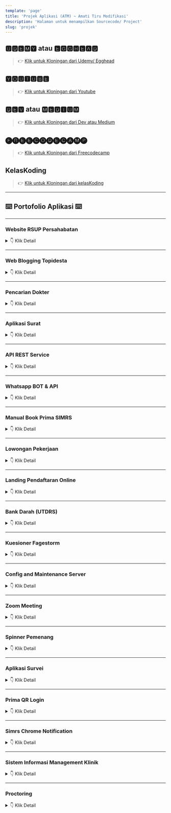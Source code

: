 ```yaml
---
template: 'page'
title: 'Projek Aplikasi (ATM) ~ Amati Tiru Modifikasi'
description: 'Halaman untuk menampilkan Sourcecode/ Project'
slug: 'projek'
---
```


## 🆄🅳🅴🅼🆈 atau 🅴🅶🅶🅷🅴🅰🅳

> 👉 [Klik untuk Kloningan dari Udemy/ Egghead](/project-kloningan-dari-udemy-egghead)

## 🆈🅾🆄🆃🆄🅱🅴 

> 👉 [Klik untuk Kloningan dari Youtube](/project-kloningan-dari-youtube)

## 🅳🅴🆅 atau 🅼🅴🅳🅸🆄🅼

> 👉 [Klik untuk Kloningan dari Dev atau Medium](/project-kloningan-dari-dev-atau-medium)

## 🅕🅡🅔🅔🅒🅞🅓🅔🅒🅐🅜🅟

> 👉 [Klik untuk Kloningan dari Freecodecamp](/project-kloningan-dari-freecodecamp)

## KelasKoding

> 👉 [Klik untuk Kloningan dari kelasKoding](/project-kloningan-dari-kelaskoding)

---

## ⌨️ Portofolio Aplikasi ⌨️

---

### Website RSUP Persahabatan


<details>
  <summary> 👇 Klik Detail</summary>

| Stack | Status | Akses |
| :---: | :---: | :---: | 
| GravCMS, Github, CloudFlare | ⚙️ DEV ⚙️ | [link](https://v3.web.persahabatan.co.id) |
| <td colspan="3"><fieldset><legend>Website RSUP Persahabatan V3</legend>![Website RSUP Persahabatan V3](../images/web-persahabatan-v3.png)</fieldset></td>|

</details>

<hr />

### Web Blogging Topidesta


<details>
  <summary> 👇 Klik Detail</summary>

| Stack | Status | Akses |
| :---: | :---: | :---: | 
| GatsbyJS, ShibaCSS, Netlify, Github, CloudFlare | 🚀 LIVE 🚀 | [link](https://topidesta.my.id )|

</details>

<hr />

### Pencarian Dokter

<details>
  <summary> 👇 Klik Detail</summary>

| Stack | Status | Akses |
| :---: | :---: | :---: | 
| ReactJS, Bootstrap, ReduxJS, Codeigniter | 🚀 LIVE 🚀 | [link](https://dokter.rsuppersahabatan.co.id/ ) |
| <td colspan="3"><fieldset><legend>Pencarian Dokter Per Spesialis</legend>![Pencarian Dokter](../images/pencarian-dokter.png)</fieldset></td>|
| <td colspan="3"><fieldset><legend>Detail Dokter</legend>![Pencarian Dokter](../images/pencarian-dokter-2.png)</fieldset></td>|

</details>

<hr />


### Aplikasi Surat

<details>
  <summary> 👇 Klik Detail</summary>

| Stack | Status | Akses |
| :---: | :---: | :---: | 
| ReactJS, Codeigniter 4, API WA, Golang | ⚙️ DEV ⚙️ | [link](https://surat.rsuppersahabatan.co.id/) |

</details>

<hr />

### API REST Service

<details>
  <summary> 👇 Klik Detail</summary>

| Stack | Status | Akses |
| :---: | :---: | :---: | 
| Codeigniter 3 | 🚀 LIVE 🚀 | [link 1](https://rsuppersahabatan.co.id/apis) |
| Codeigniter 3 | ⚙️ DEV ⚙️ | [link 3](https://dev.ci3.api.persahabatan.co.id/) |
| Codeigniter 4 | 🚀 LIVE 🚀 | [link 2](https://api.persahabatan.co.id/)|
| Codeigniter 4 | ⚙️ DEV ⚙️ | [link 2](https://dev.api.persahabatan.co.id/)|

</details>

<hr />

### Whatsapp BOT & API

<details>
  <summary> 👇 Klik Detail</summary>

| Stack | Status | Akses |
| :---: | :---: | :---: | 
| NodeJS, Baileys, Codeigniter, BOT Whatsapp | 🚀 LIVE 🚀 | Private |
| <td colspan="3"><fieldset><legend>APIWA Unofficial</legend>![APIWA Unofficial](../images/apiwa.png)</fieldset></td>|

</details>

<hr />

### Manual Book Prima SIMRS

<details>
  <summary> 👇 Klik Detail</summary>

| Stack | Status | Akses |
| :---: | :---: | :---: | 
| Docusaurus, NetlifyCMS, Firebase | 🚀 LIVE 🚀 | [Link](https://prima.simrspersahabatan.co.id/) |
| <td colspan="3"><fieldset><legend>Manualbook SIMRS Prima</legend>![Manualbook SIMRS Prima](../images/manualbook.png)</fieldset></td>|
| <td colspan="3"><fieldset><legend>Manualbook SIMRS Prima</legend>![Manualbook SIMRS Prima](../images/manualbook-2.png)</fieldset></td>|

</details>

<hr />

### Lowongan Pekerjaan

<details>
  <summary> 👇 Klik Detail</summary>

| Stack | Status | Akses |
| :---: | :---: | :---: | 
| ReactJS, ReduxJS, Bootstrap, Codeigniter | 🚀 LIVE 🚀 | [link](https://lowongan.rsuppersahabatan.co.id/) |
| <td colspan="3"><fieldset><legend>Lowongan Pekerjaan</legend>![Lowongan Pekerjaan](../images/lowongan-online.png)</fieldset></td>|

</details>

<hr />

### Landing Pendaftaran Online

<details>
  <summary> 👇 Klik Detail</summary>

| Stack | Status | Akses |
| :---: | :---: | :---: | 
| GatsbyJS, NetlifyCMS, Vercel | 🚀 LIVE 🚀 | [link](https://pendaftaran.rsuppersahabatan.co.id/) |
| <td colspan="3"><fieldset><legend>Landing Pendaftaran Online</legend>![Landing Pendaftaran Online](../images/pendaftaran-landing.png)</fieldset></td>|
| <td colspan="3"><fieldset><legend>Landing Pendaftaran Online 2</legend>![Landing Pendaftaran Online 2](../images/pendaftaran-landing2.png)</fieldset></td>|

</details>

<hr />

### Bank Darah (UTDRS)

<details>
  <summary> 👇 Klik Detail</summary>

| Stack | Status | Akses |
| :---: | :---: | :---: | 
| ReactJS, ReduxJS, RHF, Codeigniter, Golang | 🚀 LIVE 🚀 | [link 1](https://bankdarah.rsuppersahabatan.co.id/) |
| ReactJS, ReduxJS, Formik, Codeigniter, Golang | 🚀 LIVE 🚀 | [link 2](https://ic.bankdarah.rsuppersahabatan.co.id/) |
| <td colspan="3"><fieldset><legend>Bank Darah (UTDRS) RSUP Persahabatan</legend>![Bank Darah (UTDRS) RSUP Persahabatan](../images/bankdarah-online.png)</fieldset></td>|
| <td colspan="3"><fieldset><legend>Formulir Inform Consent (IC)</legend>![Formulir Inform Consent (IC)](../images/ic-bankdarah-online.png)</fieldset></td>|

</details>

<hr />

### Kuesioner Fagestorm

<details>
  <summary> 👇 Klik Detail</summary>

| Stack | Status | Akses |
| :---: | :---: | :---: | 
| ReactJS, Formik, Redux, Codeigniter 4 | 🚀 LIVE 🚀 | [link](https://fagestorm.netlify.app/) |
| <td colspan="3"><fieldset><legend>Kuesioner Fagestorm</legend>![Kuesioner Fagestorm](../images/fagestorm.png)</fieldset></td>|

</details>

<hr />

### Config and Maintenance Server

<details>
  <summary> 👇 Klik Detail</summary>

| Stack | Status | Akses |
| :---: | :---: | :---: | 
| Ubuntu, aaPanel, CloudFlare | 🚀 LIVE 🚀 | [link](https://persahabatan.co.id/)|
| Ubuntu, aaPanel, CloudFlare | 🚀 LIVE 🚀 | [link](https://dev.persahabatan.co.id/)|
| Ubuntu, aaPanel, CloudFlare | 🚀 LIVE 🚀 | [link](https://halobayi.co.id/)|

</details>

<hr />

### Zoom Meeting

<details>
  <summary> 👇 Klik Detail</summary>

| Stack | Status | Akses |
| :---: | :---: | :---: | 
| NextJS, GraphQL, Google API | ⚙️ DEV ⚙️ | [link](https://zoom.rsuppersahabatan.co.id/)|
| <td colspan="3"><fieldset><legend>Zoom Meeting</legend>![Zoom Meeting](../images/zoom-meeting.png)</fieldset></td>|

</details>

<hr />

### Spinner Pemenang

<details>
  <summary> 👇 Klik Detail</summary>

| Stack | Status | Akses |
| :---: | :---: | :---: | 
| NextJS, GraphQL, Google API | ⚙️DEV⚙️ | [link](https://putar.rsuppersahabatan.co.id/) |

</details>

<hr />

### Aplikasi Survei

<details>
  <summary> 👇 Klik Detail</summary>

| Stack | Status | Akses |
| :---: | :---: | :---: | 
| ReactJS, ReduxJS, MaterialUI, Formik, YUP | ⚙️DEV⚙️ | [link](https://survey.rsuppersahabatan.co.id/) |

</details>

<hr />

### Prima QR Login

<details>
  <summary> 👇 Klik Detail</summary>

| Stack | Status | Akses |
| :---: | :---: | :---: | 
| NextJS, ReduxJS, ChakraUI, RHF | ⚙️DEV⚙️ | [link](https://login.rsuppersahabatan.co.id/) |

</details>

<hr />

### Simrs Chrome Notification

<details>
  <summary> 👇 Klik Detail</summary>

| Stack | Status | Akses |
| :---: | :---: | :---: | 
| Javascript, Codeigniter, Extend Chrome | ⚙️DEV⚙️ | - |

</details>

<hr />

### Sistem Informasi Management Klinik

<details>
  <summary> 👇 Klik Detail</summary>

| Stack | Status | Akses |
| :---: | :---: | :---: | 
| Codeigniter 4, jQuery, Datatables, Bootstrap 5 | ⚙️DEV⚙️ | [link](https://sim.halobayi.co.id/)|

</details>

<hr />

### Proctoring

<details>
  <summary> 👇 Klik Detail</summary>

| Stack | Status | Akses |
| :---: | :---: | :---: | 
| JavaScript, Codeigniter | 🚀 ACTIVE DEVELOPMENT 🚀 | [link](https://lab.katalis.persahabatan.co.id/rest-server/proctoring)|
| JavaScript, NodeJS, ViteJS, Preact | 🚀 ACTIVE DEVELOPMENT 🚀 | [link](https://github.com/mdestafadilah/proctoring.js)|

</details>